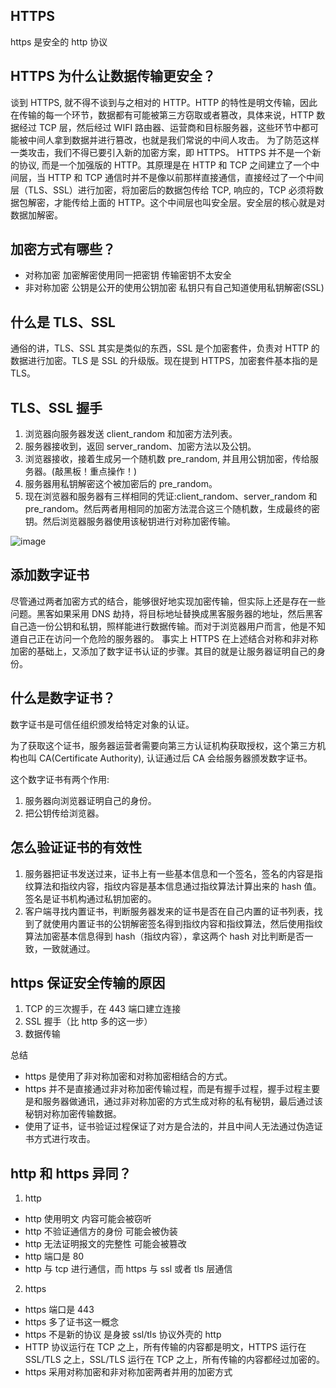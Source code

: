 ## HTTPS

https 是安全的 http 协议

## HTTPS 为什么让数据传输更安全？

谈到 HTTPS, 就不得不谈到与之相对的 HTTP。HTTP 的特性是明文传输，因此在传输的每一个环节，数据都有可能被第三方窃取或者篡改，具体来说，HTTP 数据经过 TCP 层，然后经过 WIFI 路由器、运营商和目标服务器，这些环节中都可能被中间人拿到数据并进行篡改，也就是我们常说的中间人攻击。
为了防范这样一类攻击，我们不得已要引入新的加密方案，即 HTTPS。
HTTPS 并不是一个新的协议, 而是一个加强版的 HTTP。其原理是在 HTTP 和 TCP 之间建立了一个中间层，当 HTTP 和 TCP 通信时并不是像以前那样直接通信，直接经过了一个中间层（TLS、SSL）进行加密，将加密后的数据包传给 TCP, 响应的，TCP 必须将数据包解密，才能传给上面的 HTTP。这个中间层也叫安全层。安全层的核心就是对数据加解密。

## 加密方式有哪些？

- 对称加密 加密解密使用同一把密钥 传输密钥不太安全
- 非对称加密 公钥是公开的使用公钥加密 私钥只有自己知道使用私钥解密(SSL)

## 什么是 TLS、SSL

通俗的讲，TLS、SSL 其实是类似的东西，SSL 是个加密套件，负责对 HTTP 的数据进行加密。TLS 是 SSL 的升级版。现在提到 HTTPS，加密套件基本指的是 TLS。

## TLS、SSL 握手

1. 浏览器向服务器发送 client_random 和加密方法列表。
2. 服务器接收到，返回 server_random、加密方法以及公钥。
3. 浏览器接收，接着生成另一个随机数 pre_random, 并且用公钥加密，传给服务器。(敲黑板！重点操作！)
4. 服务器用私钥解密这个被加密后的 pre_random。
5. 现在浏览器和服务器有三样相同的凭证:client_random、server_random 和 pre_random。然后两者用相同的加密方法混合这三个随机数，生成最终的密钥。然后浏览器服务器使用该秘钥进行对称加密传输。

![image](https://p1-jj.byteimg.com/tos-cn-i-t2oaga2asx/gold-user-assets/2019/12/15/16f080a6f6375dc1~tplv-t2oaga2asx-image.image)

## 添加数字证书

尽管通过两者加密方式的结合，能够很好地实现加密传输，但实际上还是存在一些问题。黑客如果采用 DNS 劫持，将目标地址替换成黑客服务器的地址，然后黑客自己造一份公钥和私钥，照样能进行数据传输。而对于浏览器用户而言，他是不知道自己正在访问一个危险的服务器的。
事实上 HTTPS 在上述结合对称和非对称加密的基础上，又添加了数字证书认证的步骤。其目的就是让服务器证明自己的身份。

## 什么是数字证书？

数字证书是可信任组织颁发给特定对象的认证。

为了获取这个证书，服务器运营者需要向第三方认证机构获取授权，这个第三方机构也叫 CA(Certificate Authority), 认证通过后 CA 会给服务器颁发数字证书。

这个数字证书有两个作用:

1. 服务器向浏览器证明自己的身份。
2. 把公钥传给浏览器。

## 怎么验证证书的有效性

1. 服务器把证书发送过来，证书上有一些基本信息和一个签名，签名的内容是指纹算法和指纹内容，指纹内容是基本信息通过指纹算法计算出来的 hash 值。签名是证书机构通过私钥加密的。
2. 客户端寻找内置证书，判断服务器发来的证书是否在自己内置的证书列表，找到了就使用内置证书的公钥解密签名得到指纹内容和指纹算法，然后使用指纹算法加密基本信息得到 hash（指纹内容），拿这两个 hash 对比判断是否一致，一致就通过。

## https 保证安全传输的原因

1. TCP 的三次握手，在 443 端口建立连接
2. SSL 握手（比 http 多的这一步）
3. 数据传输

总结

- https 是使用了非对称加密和对称加密相结合的方式。
- https 并不是直接通过非对称加密传输过程，而是有握手过程，握手过程主要是和服务器做通讯，通过非对称加密的方式生成对称的私有秘钥，最后通过该秘钥对称加密传输数据。
- 使用了证书，证书验证过程保证了对方是合法的，并且中间人无法通过伪造证书方式进行攻击。

## http 和 https 异同？

1. http

- http 使用明文 内容可能会被窃听
- http 不验证通信方的身份 可能会被伪装
- http 无法证明报文的完整性 可能会被篡改
- http 端口是 80
- http 与 tcp 进行通信，而 https 与 ssl 或者 tls 层通信

2. https

- https 端口是 443
- https 多了证书这一概念
- https 不是新的协议 是身披 ssl/tls 协议外壳的 http
- HTTP 协议运行在 TCP 之上，所有传输的内容都是明文，HTTPS 运行在 SSL/TLS 之上，SSL/TLS 运行在 TCP 之上，所有传输的内容都经过加密的。
- https 采用对称加密和非对称加密两者并用的加密方式
